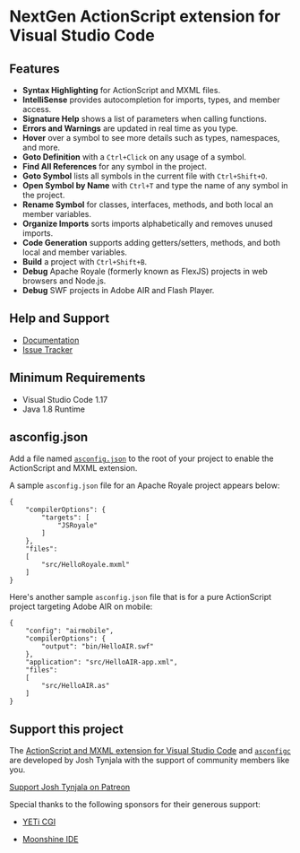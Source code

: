 # NextGen ActionScript extension for Visual Studio Code

## Features

* **Syntax Highlighting** for ActionScript and MXML files.
* **IntelliSense** provides autocompletion for imports, types, and member access.
* **Signature Help** shows a list of parameters when calling functions.
* **Errors and Warnings** are updated in real time as you type.
* **Hover** over a symbol to see more details such as types, namespaces, and more.
* **Goto Definition** with a `Ctrl+Click` on any usage of a symbol.
* **Find All References** for any symbol in the project.
* **Goto Symbol** lists all symbols in the current file with `Ctrl+Shift+O`.
* **Open Symbol by Name** with `Ctrl+T` and type the name of any symbol in the project.
* **Rename Symbol** for classes, interfaces, methods, and both local an member variables.
* **Organize Imports** sorts imports alphabetically and removes unused imports.
* **Code Generation** supports adding getters/setters, methods, and both local and member variables.
* **Build** a project with `Ctrl+Shift+B`.
* **Debug** Apache Royale (formerly known as FlexJS) projects in web browsers and Node.js.
* **Debug** SWF projects in Adobe AIR and Flash Player.

## Help and Support

* [Documentation](https://github.com/BowlerHatLLC/vscode-nextgenas/wiki)
* [Issue Tracker](https://github.com/BowlerHatLLC/vscode-nextgenas/issues)

## Minimum Requirements

* Visual Studio Code 1.17
* Java 1.8 Runtime

## asconfig.json

Add a file named [`asconfig.json`](https://github.com/BowlerHatLLC/vscode-nextgenas/wiki/asconfig.json) to the root of your project to enable the ActionScript and MXML extension.

A sample `asconfig.json` file for an Apache Royale project appears below:

	{
		"compilerOptions": {
			"targets": [
				"JSRoyale"
			]
		},
		"files":
		[
			"src/HelloRoyale.mxml"
		]
	}

Here's another sample `asconfig.json` file that is for a pure ActionScript project targeting Adobe AIR on mobile:

	{
		"config": "airmobile",
		"compilerOptions": {
			"output": "bin/HelloAIR.swf"
		},
		"application": "src/HelloAIR-app.xml",
		"files":
		[
			"src/HelloAIR.as"
		]
	}

## Support this project

The [ActionScript and MXML extension for Visual Studio Code](https://marketplace.visualstudio.com/items?itemName=bowlerhatllc.vscode-nextgenas) and [`asconfigc`](https://www.npmjs.com/package/asconfigc) are developed by Josh Tynjala with the support of community members like you.

[Support Josh Tynjala on Patreon](http://patreon.com/josht)

Special thanks to the following sponsors for their generous support:

* [YETi CGI](http://yeticgi.com/)

* [Moonshine IDE](http://moonshine-ide.com/)
